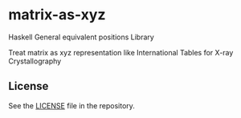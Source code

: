 # matrix-as-xyz

Haskell General equivalent positions Library

Treat matrix as xyz representation like International Tables for X-ray Crystallography

## License

See the [LICENSE](https://github.com/narumij/matrix-as-xyz/LICENSE)
file in the repository.

